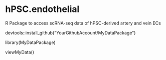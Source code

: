 # hPSC.endothelial
R Package to access scRNA-seq data of hPSC-derived artery and vein ECs

devtools::install_github("YourGithubAccount/MyDataPackage")

library(MyDataPackage)

viewMyData()
